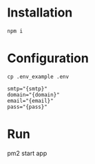# Installation

```
npm i
```

# Configuration

```
cp .env_example .env
```

```
smtp="{smtp}"
domain="{domain}"
email="{email}"
pass="{pass}"
```

# Run
pm2 start app
